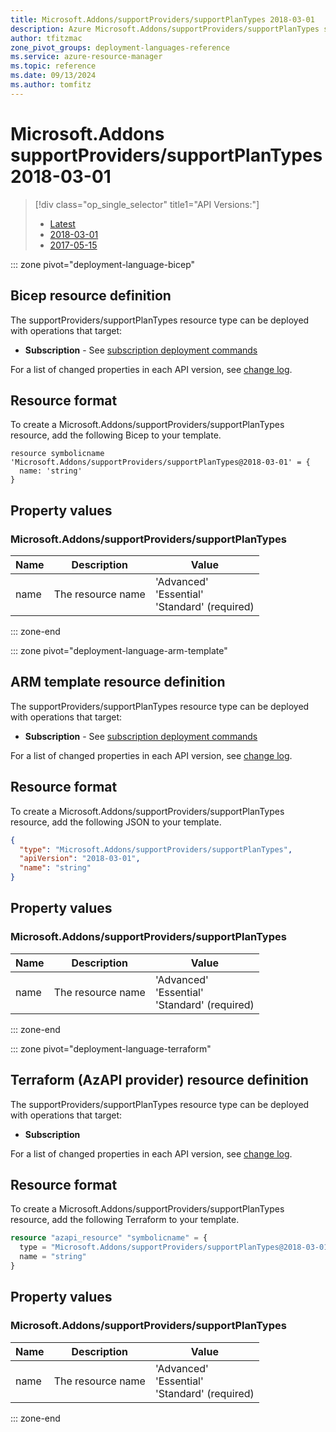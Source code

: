 ```yaml
---
title: Microsoft.Addons/supportProviders/supportPlanTypes 2018-03-01
description: Azure Microsoft.Addons/supportProviders/supportPlanTypes syntax and properties to use in Azure Resource Manager templates for deploying the resource. API version 2018-03-01
author: tfitzmac
zone_pivot_groups: deployment-languages-reference
ms.service: azure-resource-manager
ms.topic: reference
ms.date: 09/13/2024
ms.author: tomfitz
---
```

# Microsoft.Addons supportProviders/supportPlanTypes 2018-03-01

> [!div class="op_single_selector" title1="API Versions:"]
> - [Latest](../../supportproviders/supportplantypes.md)
> - [2018-03-01](../../2018-03-01/supportproviders/supportplantypes.md)
> - [2017-05-15](../../2017-05-15/supportproviders/supportplantypes.md)


::: zone pivot="deployment-language-bicep"

## Bicep resource definition

The supportProviders/supportPlanTypes resource type can be deployed with operations that target: 

* **Subscription** - See [subscription deployment commands](/azure/azure-resource-manager/bicep/deploy-to-subscription)

For a list of changed properties in each API version, see [change log](~/microsoft.addons/change-log/supportproviders/supportplantypes.md).

## Resource format

To create a Microsoft.Addons/supportProviders/supportPlanTypes resource, add the following Bicep to your template.

```bicep
resource symbolicname 'Microsoft.Addons/supportProviders/supportPlanTypes@2018-03-01' = {
  name: 'string'
}
```
## Property values

### Microsoft.Addons/supportProviders/supportPlanTypes

| Name | Description | Value |
| ---- | ----------- | ------------ |
| name | The resource name | 'Advanced'<br />'Essential'<br />'Standard' (required) |



::: zone-end

::: zone pivot="deployment-language-arm-template"

## ARM template resource definition

The supportProviders/supportPlanTypes resource type can be deployed with operations that target: 

* **Subscription** - See [subscription deployment commands](/azure/azure-resource-manager/templates/deploy-to-subscription)

For a list of changed properties in each API version, see [change log](~/microsoft.addons/change-log/supportproviders/supportplantypes.md).

## Resource format

To create a Microsoft.Addons/supportProviders/supportPlanTypes resource, add the following JSON to your template.

```json
{
  "type": "Microsoft.Addons/supportProviders/supportPlanTypes",
  "apiVersion": "2018-03-01",
  "name": "string"
}
```
## Property values

### Microsoft.Addons/supportProviders/supportPlanTypes

| Name | Description | Value |
| ---- | ----------- | ------------ |
| name | The resource name | 'Advanced'<br />'Essential'<br />'Standard' (required) |



::: zone-end

::: zone pivot="deployment-language-terraform"

## Terraform (AzAPI provider) resource definition

The supportProviders/supportPlanTypes resource type can be deployed with operations that target: 

* **Subscription**

For a list of changed properties in each API version, see [change log](~/microsoft.addons/change-log/supportproviders/supportplantypes.md).

## Resource format

To create a Microsoft.Addons/supportProviders/supportPlanTypes resource, add the following Terraform to your template.

```terraform
resource "azapi_resource" "symbolicname" = {
  type = "Microsoft.Addons/supportProviders/supportPlanTypes@2018-03-01"
  name = "string"
}
```
## Property values

### Microsoft.Addons/supportProviders/supportPlanTypes

| Name | Description | Value |
| ---- | ----------- | ------------ |
| name | The resource name | 'Advanced'<br />'Essential'<br />'Standard' (required) |


::: zone-end
